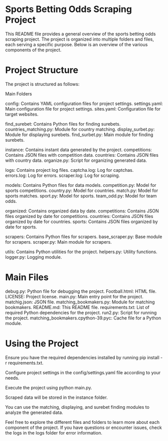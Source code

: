 # Sports Betting Odds Scraping Project

This README file provides a general overview of the sports betting odds scraping project. The project is organized into multiple folders and files, each serving a specific purpose. Below is an overview of the various components of the project.

# Project Structure
The project is structured as follows:

Main Folders

config: Contains YAML configuration files for project settings.
settings.yaml: Main configuration file for project settings.
  sites.yaml: Configuration file for target websites.
  
find_surebet: Contains Python files for finding surebets.
  countries_matching.py: Module for country matching.
  display_surbet.py: Module for displaying surebets.
  find_surbet.py: Main module for finding surebets.
  
instance: Contains instant data generated by the project.
  competitions: Contains JSON files with competition data.
  countries: Contains JSON files with country data.
  organize.py: Script for organizing generated data.
  
logs: Contains project log files.
  captcha.log: Log for captchas.  
  errors.log: Log for errors.
  scraper.log: Log for scraping.
  
models: Contains Python files for data models.
  competition.py: Model for sports competitions.
  country.py: Model for countries.
  match.py: Model for sports matches.
  sport.py: Model for sports.
  team_odd.py: Model for team odds.
  
organized: Contains organized data by date.
  competitions: Contains JSON files organized by date for competitions.
  countries: Contains JSON files organized by date for countries.
  sports: Contains JSON files organized by date for sports.
  
scrapers: Contains Python files for scrapers.
  base_scraper.py: Base module for scrapers.
  scraper.py: Main module for scrapers.
  
utils: Contains Python utilities for the project.
  helpers.py: Utility functions.
  logger.py: Logging module.
  
# Main Files

debug.py: Python file for debugging the project.
Football.html: HTML file.
LICENSE: Project license.
main.py: Main entry point for the project.
matchig.json: JSON file.
matching_bookmakers.py: Module for matching bookmakers.
README.md: This README file.
requirements.txt: List of required Python dependencies for the project.
run2.py: Script for running the project.
matching_bookmakers.cpython-39.pyc: Cache file for a Python module.

# Using the Project
Ensure you have the required dependencies installed by running pip install -r requirements.txt.

Configure project settings in the config/settings.yaml file according to your needs.

Execute the project using python main.py.

Scraped data will be stored in the instance folder.

You can use the matching, displaying, and surebet finding modules to analyze the generated data.

Feel free to explore the different files and folders to learn more about each component of the project. If you have questions or encounter issues, check the logs in the logs folder for error information.
